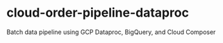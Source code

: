 # cloud-order-pipeline-dataproc
Batch data pipeline using GCP Dataproc, BigQuery, and Cloud Composer
